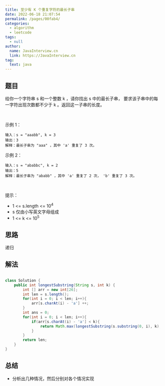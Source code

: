 ```yaml
---
title: 至少有 K 个重复字符的最长子串
date: 2022-06-18 21:07:54
permalink: /pages/00fab4/
categories: 
  - algorithm
  - leetcode
tags: 
  - null
author: 
  name: JavaInterview.cn
  link: https://JavaInterview.cn
tag: 
  text: java
---
```


## 题目

给你一个字符串 s 和一个整数 k ，请你找出 s 中的最长子串， 要求该子串中的每一字符出现次数都不少于 k 。返回这一子串的长度。

 

示例 1：

    输入：s = "aaabb", k = 3
    输出：3
    解释：最长子串为 "aaa" ，其中 'a' 重复了 3 次。
示例 2：

    输入：s = "ababbc", k = 2
    输出：5
    解释：最长子串为 "ababb" ，其中 'a' 重复了 2 次， 'b' 重复了 3 次。
 

提示：

- 1 <= s.length <= 10<sup>4</sup>
- s 仅由小写英文字母组成
- 1 <= k <= 10<sup>5</sup>



## 思路

递归

## 解法
```java

class Solution {
    public int longestSubstring(String s, int k) {
        int [] arr = new int[26];
        int len = s.length();
        for(int i = 0; i < len; i++){
            arr[s.charAt(i) - 'a'] ++;
        }
        int ans = 0;
        for(int i = 0; i < len; i++){
            if(arr[s.charAt(i) - 'a'] < k){
                return Math.max(longestSubstring(s.substring(0, i), k), longestSubstring(s.substring(i + 1, len), k));
            }
        }
        return len;
    }
}
```

## 总结

- 分析出几种情况，然后分别对各个情况实现 
